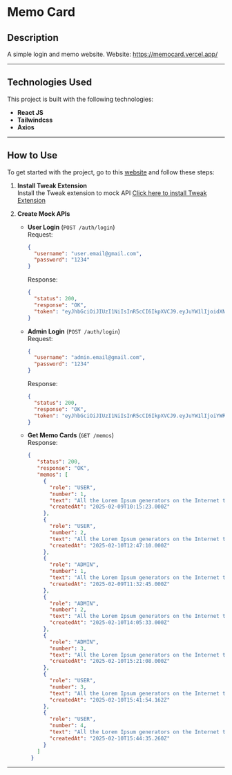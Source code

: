 # Memo Card

## Description
A simple login and memo website.
Website: https://memocard.vercel.app/

---

## Technologies Used

This project is built with the following technologies:

- **React JS**
- **Tailwindcss**
- **Axios**

---
## How to Use
To get started with the project, go to this [website](https://memocard.vercel.app/) and follow these steps:
1. **Install Tweak Extension**  
   Install the Tweak extension to mock API
   [Click here to install Tweak Extension](https://chromewebstore.google.com/detail/tweak-mock-and-modify-htt/feahianecghpnipmhphmfgmpdodhcapi)

2. **Create Mock APIs**  
   - **User Login** (`POST /auth/login`)  
     Request:  
     ```json
     {
       "username": "user.email@gmail.com",
       "password": "1234"
     }
     ```  
     Response:  
     ```json
     {
       "status": 200,
       "response": "OK",
       "token": "eyJhbGciOiJIUzI1NiIsInR5cCI6IkpXVCJ9.eyJuYW1lIjoidXNlcjEiLCJlbWFpbCI6InVzZXIuZW1haWxAZ21haWwuY29tIiwicm9sZSI6IlVTRVIifQ.IgQln56kjBGc66IAjRMjeJtscM2u--Uz5Ul01r1f874"
     }
     ```

   - **Admin Login** (`POST /auth/login`)  
     Request:  
     ```json
     {
       "username": "admin.email@gmail.com",
       "password": "1234"
     }
     ```  
     Response:  
     ```json
     {
       "status": 200,
       "response": "OK",
       "token": "eyJhbGciOiJIUzI1NiIsInR5cCI6IkpXVCJ9.eyJuYW1lIjoiYWRtaW4xIiwiZW1haWwiOiJhZG1pbi5lbWFpbEBnbWFpbC5jb20iLCJyb2xlIjoiQURNSU4ifQ.91VaQcMDdRWOj849ddLZO7pR_qjl_DpHdaaYCYfakkg"
     }
     ```

   - **Get Memo Cards** (`GET /memos`)  
     Response:  
     ```json
     {
        "status": 200,
        "response": "OK",
        "memos": [
          {
            "role": "USER",
            "number": 1,
            "text": "All the Lorem Ipsum generators on the Internet tend to repeat predefined chunks as necessary, making this the first true generator on the Internet. It uses a dictionary of over 200 Latin words, combined with a handful of model sentence structures, to generate Lorem Ipsum which looks reasonable.",
            "createdAt": "2025-02-09T10:15:23.000Z"
          },
          {
            "role": "USER",
            "number": 2,
            "text": "All the Lorem Ipsum generators on the Internet tend to repeat predefined chunks as necessary, making this the first true generator on the Internet. It uses a dictionary of over 200 Latin words, combined with a handful of model sentence structures, to generate Lorem Ipsum which looks reasonable.",
            "createdAt": "2025-02-10T12:47:10.000Z"
          },
          {
            "role": "ADMIN",
            "number": 1,
            "text": "All the Lorem Ipsum generators on the Internet tend to repeat predefined chunks as necessary, making this the first true generator on the Internet. It uses a dictionary of over 200 Latin words, combined with a handful of model sentence structures, to generate Lorem Ipsum which looks reasonable.",
            "createdAt": "2025-02-09T11:32:45.000Z"
          },
          {
            "role": "ADMIN",
            "number": 2,
            "text": "All the Lorem Ipsum generators on the Internet tend to repeat predefined chunks as necessary, making this the first true generator on the Internet. It uses a dictionary of over 200 Latin words, combined with a handful of model sentence structures, to generate Lorem Ipsum which looks reasonable.",
            "createdAt": "2025-02-10T14:05:33.000Z"
          },
          {
            "role": "ADMIN",
            "number": 3,
            "text": "All the Lorem Ipsum generators on the Internet tend to repeat predefined chunks as necessary, making this the first true generator on the Internet. It uses a dictionary of over 200 Latin words, combined with a handful of model sentence structures, to generate Lorem Ipsum which looks reasonable.",
            "createdAt": "2025-02-10T15:21:08.000Z"
          },
          {
            "role": "USER",
            "number": 3,
            "text": "All the Lorem Ipsum generators on the Internet tend to repeat predefined chunks as necessary, making this the first true generator on the Internet. It uses a dictionary of over 200 Latin words, combined with a handful of model sentence structures, to generate Lorem Ipsum which looks reasonable.",
            "createdAt": "2025-02-10T15:41:54.162Z"
          },
          {
            "role": "USER",
            "number": 4,
            "text": "All the Lorem Ipsum generators on the Internet tend to repeat predefined chunks as necessary, making this the first true generator on the Internet. It uses a dictionary of over 200 Latin words, combined with a handful of model sentence structures, to generate Lorem Ipsum which looks reasonable.",
            "createdAt": "2025-02-10T15:44:35.260Z"
          }
        ]
      }
     ```

---
